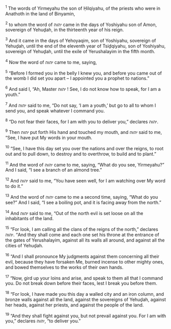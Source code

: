 <sup>1</sup> The words of Yirmeyahu the son of Ḥilqiyahu, of the priests who were in Anathoth in the land of Binyamin,

<sup>2</sup> to whom the word of יהוה came in the days of Yoshiyahu son of Amon, sovereign of Yehuḏah, in the thirteenth year of his reign.

<sup>3</sup> And it came in the days of Yehoyaqim, son of Yoshiyahu, sovereign of Yehuḏah, until the end of the eleventh year of Tsiḏqiyahu, son of Yoshiyahu, sovereign of Yehuḏah, until the exile of Yerushalayim in the fifth month.

<sup>4</sup> Now the word of יהוה came to me, saying,

<sup>5</sup> “Before I formed you in the belly I knew you, and before you came out of the womb I did set you apart – I appointed you a prophet to nations.”

<sup>6</sup> And said I, “Ah, Master יהוה ! See, I do not know how to speak, for I am a youth.”

<sup>7</sup> And יהוה said to me, “Do not say, ‘I am a youth,’ but go to all to whom I send you, and speak whatever I command you.

<sup>8</sup> “Do not fear their faces, for I am with you to deliver you,” declares יהוה.

<sup>9</sup> Then יהוה put forth His hand and touched my mouth, and יהוה said to me, “See, I have put My words in your mouth.

<sup>10</sup> “See, I have this day set you over the nations and over the reigns, to root out and to pull down, to destroy and to overthrow, to build and to plant.”

<sup>11</sup> And the word of יהוה came to me, saying, “What do you see, Yirmeyahu?” And I said, “I see a branch of an almond tree.”

<sup>12</sup> And יהוה said to me, “You have seen well, for I am watching over My word to do it.”

<sup>13</sup> And the word of יהוה came to me a second time, saying, “What do you see?” And I said, “I see a boiling pot, and it is facing away from the north.”

<sup>14</sup> And יהוה said to me, “Out of the north evil is set loose on all the inhabitants of the land.

<sup>15</sup> “For look, I am calling all the clans of the reigns of the north,” declares יהוה. “And they shall come and each one set his throne at the entrance of the gates of Yerushalayim, against all its walls all around, and against all the cities of Yehuḏah.

<sup>16</sup> “And I shall pronounce My judgments against them concerning all their evil, because they have forsaken Me, burned incense to other mighty ones, and bowed themselves to the works of their own hands.

<sup>17</sup> “Now, gird up your loins and arise, and speak to them all that I command you. Do not break down before their faces, lest I break you before them.

<sup>18</sup> “For look, I have made you this day a walled city and an iron column, and bronze walls against all the land, against the sovereigns of Yehuḏah, against her heads, against her priests, and against the people of the land.

<sup>19</sup> “And they shall fight against you, but not prevail against you. For I am with you,” declares יהוה, “to deliver you.”

